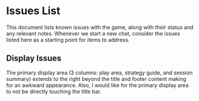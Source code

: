 # Issues List

This document lists known issues with the game, along with their status and any relevant notes. Whenever we start a new chat, consider the issues listed here as a starting point for items to address.

## Display Issues

The primary display area (3 columns: play area, strategy guide, and session summary) extends to the right beyond the title and footer content making for an awkward appearance. Also, I would like for the primary display area to not be directly touching the title bar.
